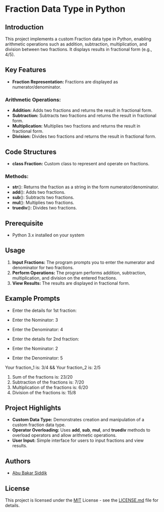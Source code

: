 
# Fraction Data Type in Python




## Introduction
This project implements a custom Fraction data type in Python, enabling arithmetic operations such as addition, subtraction, multiplication, and division between two fractions. It displays results in fractional form (e.g., 4/5).

## Key Features

- **Fraction Representation:** Fractions are displayed as numerator/denominator.


### Arithmetic Operations:
- **Addition:** Adds two fractions and returns the result in fractional form.
- **Subtraction:** Subtracts two fractions and returns the result in fractional form.
- **Multiplication:** Multiplies two fractions and returns the result in fractional form.
- **Division:** Divides two fractions and returns the result in fractional form.
## Code Structures

- **class Fraction:** Custom class to represent and operate on fractions.


### Methods:
- __str__(): Returns the fraction as a string in the form numerator/denominator.
- __add__(): Adds two fractions.
- __sub__(): Subtracts two fractions.
- __mul__(): Multiplies two fractions.
- __truediv__(): Divides two fractions.
## Prerequisite

- Python 3.x installed on your system
## Usage

1. **Input Fractions:** The program prompts you to enter the numerator and denominator for two fractions.
2. **Perform Operations:** The program performs addition, subtraction, multiplication, and division on the entered fractions.
3. **View Results:** The results are displayed in fractional form.
## Example Prompts

- Enter the details for 1st fraction: 
- Enter the Nominator: 3
- Enter the Denominator: 4


- Enter the details for 2nd fraction: 
- Enter the Nominator: 2
- Enter the Denominator: 5

Your fraction_1 is: 3/4 &&
Your fraction_2 is: 2/5
1. Sum of the fractions is: 23/20
2. Subtraction of the fractions is: 7/20
3. Multiplication of the fractions is: 6/20
4. Division of the fractions is: 15/8


## Project Highlights

- **Custom Data Type:** Demonstrates creation and manipulation of a custom fraction data type.
- **Operator Overloading:** Uses __add__, __sub__, __mul__, and __truediv__ methods to overload operators and allow arithmetic operations.
- **User Input:** Simple interface for users to input fractions and view results.
## Authors

- [Abu Bakar Siddik](https://github.com/absiddik012)


## License

This project is licensed under the [MIT](https://choosealicense.com/licenses/mit/) License - see the [LICENSE.md](LICENSE.md) file for details.

